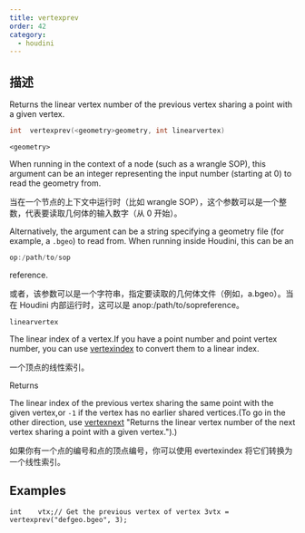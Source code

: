 ```yaml
---
title: vertexprev
order: 42
category:
  - houdini
---
```

    
## 描述

Returns the linear vertex number of the previous vertex sharing a point with a
given vertex.

```c
int  vertexprev(<geometry>geometry, int linearvertex)
```

`<geometry>`

When running in the context of a node (such as a wrangle SOP), this argument
can be an integer representing the input number (starting at 0) to read the
geometry from.

当在一个节点的上下文中运行时（比如 wrangle SOP），这个参数可以是一个整数，代表要读取几何体的输入数字（从 0 开始）。

Alternatively, the argument can be a string specifying a geometry file (for
example, a `.bgeo`) to read from. When running inside Houdini, this can be an

```c
op:/path/to/sop
```

reference.

或者，该参数可以是一个字符串，指定要读取的几何体文件（例如，a.bgeo）。当在 Houdini 内部运行时，这可以是 anop:/path/to/sopreference。

`linearvertex`

The linear index of a vertex.If you have a point number and point vertex
number, you can use [vertexindex](vertexindex.html "Converts a
primitive/vertex pair into a linear vertex.") to convert them to a linear
index.

一个顶点的线性索引。

Returns

The linear index of the previous vertex sharing the same point with the given
vertex,or `-1` if the vertex has no earlier shared vertices.(To go in the
other direction, use [vertexnext](vertexnext.html) "Returns the linear vertex
number of the next vertex sharing a point with a given vertex.").)

如果你有一个点的编号和点的顶点编号，你可以使用 evertexindex 将它们转换为一个线性索引。

## Examples

    int    vtx;// Get the previous vertex of vertex 3vtx = vertexprev("defgeo.bgeo", 3);
